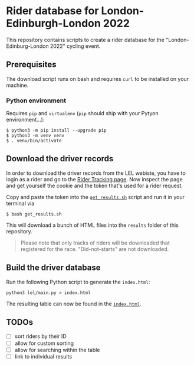 # Rider database for London-Edinburgh-London 2022

This repository contains scripts to create a rider database for the "London-Edinburg-London 2022" cycling event.

## Prerequisites

The download script runs on bash and requires `curl` to be installed on your machine.

### Python environment

Requires `pip` and `virtualenv` (`pip` should ship with your Pytyon environment...):

```shell
$ python3 -m pip install --upgrade pip
$ python3 -m venv venv
$ . venv/bin/activate
```


## Download the driver records

In order to download the driver records from the LEL webiste, you have to login as a rider and go to the [Rider Tracking page](https://londonedinburghlondon.com/ridertracking). Now inspect the page and get yourself the cookie and the token that's used for a rider request.

Copy and paste the token into the [`get_results.sh`](./get_results.sh) script and run it in your terminal via

```shell
$ bash get_results.sh
```

This will download a bunch of HTML files into the `results` folder of this repository.

> Please note that only tracks of riders will be downloaded that registered for the race. "Did-not-starts" are not downloaded.

## Build the driver database

Run the following Python script to generate the `index.html`:

```shell
python3 lel/main.py > index.html
```

The resulting table can now be found in the [`index.html`](index.html).

## TODOs

- [ ] sort riders by their ID
- [ ] allow for custom sorting
- [ ] allow for searching within the table
- [ ] link to individual results
